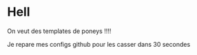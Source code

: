 Hell
====

On veut des templates de poneys !!!!

Je repare mes configs github pour les casser dans 30 secondes
